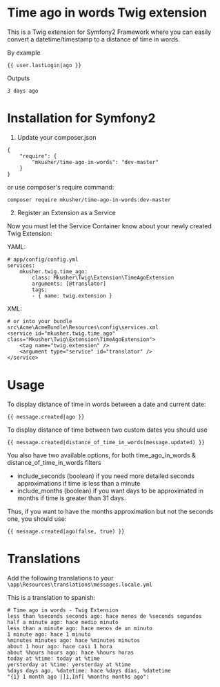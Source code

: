 # Time ago in words Twig extension

This is a Twig extension for Symfony2 Framework where you can easily convert a datetime/timestamp to a distance of time in words.

By example

	{{ user.lastLogin|ago }}
	
Outputs

	3 days ago

# Installation for Symfony2

1) Update your composer.json

```
{
	"require": {
		"mkusher/time-ago-in-words": "dev-master"
	}
}
```

or use composer's require command:

	composer require mkusher/time-ago-in-words:dev-master

2) Register an Extension as a Service

Now you must let the Service Container know about your newly created Twig Extension:

YAML:

```
# app/config/config.yml
services:
	mkusher.twig.time_ago:
		class: Mkusher\Twig\Extension\TimeAgoExtension
		arguments: [@translator]
		tags:
		- { name: twig.extension }
```

XML:

```
# or into your bundle src\Acme\AcmeBundle\Resources\config\services.xml
<service id="mkusher.twig.time_ago" class="Mkusher\Twig\Extension\TimeAgoExtension">
	<tag name="twig.extension" />
	<argument type="service" id="translator" />
</service>
```

# Usage

To display distance of time in words between a date and current date:

	{{ message.created|ago }}

To display distance of time between two custom dates you should use 

	{{ message.created|distance_of_time_in_words(message.updated) }}

You also have two available options, for both time_ago_in_words & distance_of_time_in_words filters
	
- include_seconds (boolean) if you need more detailed seconds approximations if time is less than a minute
- include_months (boolean) if you want days to be approximated in months if time is greater than 31 days.

Thus, if you want to have the months approximation but not the seconds one, you should use:

	{{ message.created|ago(false, true) }}

# Translations

Add the following translations to your `\app\Resources\translations\messages.locale.yml`

This is a translation to spanish:

	# Time ago in words - Twig Extension
	less than %seconds seconds ago: hace menos de %seconds segundos
	half a minute ago: hace medio minuto
	less than a minute ago: hace menos de un minuto
	1 minute ago: hace 1 minuto
	%minutes minutes ago: hace %minutes minutos
	about 1 hour ago: hace casi 1 hora
	about %hours hours ago: hace %hours horas
	today at %time: today at %time
	yersterday at %time: yersterday at %time
	%days days ago, %datetime: hace %days días, %datetime
	"{1} 1 month ago |]1,Inf[ %months months ago": 

